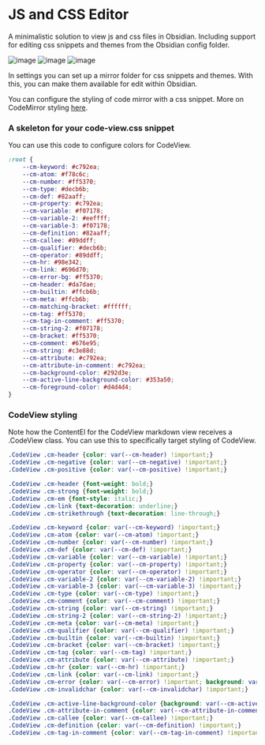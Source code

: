 # JS and CSS Editor

A minimalistic solution to view js and css files in Obsidian. Including support for editing css snippets and themes from the Obsidian config folder.

![image](https://user-images.githubusercontent.com/14358394/132396744-05ee5a1e-c6e5-489c-adf3-446cd88b9935.png)
![image](https://user-images.githubusercontent.com/14358394/132396815-a7edf2c8-e5a5-4a6d-9b88-74ad4af25221.png)
![image](https://user-images.githubusercontent.com/14358394/132872044-d48eb232-d5f0-4fa1-8c75-18765c70a855.png)

In settings you can set up a mirror folder for css snippets and themes. With this, you can make them available for edit within Obsidian.

You can configure the styling of code mirror with a css snippet. More on CodeMirror styling [here](https://codemirror.net/lib/codemirror.css).

### A skeleton for your code-view.css snippet
You can use this code to configure colors for CodeView.

```css
:root {
    --cm-keyword: #c792ea;
    --cm-atom: #f78c6c;
    --cm-number: #ff5370;
    --cm-type: #decb6b;
    --cm-def: #82aaff;
    --cm-property: #c792ea;
    --cm-variable: #f07178;
    --cm-variable-2: #eeffff;
    --cm-variable-3: #f07178;
    --cm-definition: #82aaff;
    --cm-callee: #89ddff;
    --cm-qualifier: #decb6b;
    --cm-operator: #89ddff;
    --cm-hr: #98e342;
    --cm-link: #696d70;
    --cm-error-bg: #ff5370;
    --cm-header: #da7dae;
    --cm-builtin: #ffcb6b;
    --cm-meta: #ffcb6b;
    --cm-matching-bracket: #ffffff;
    --cm-tag: #ff5370;
    --cm-tag-in-comment: #ff5370;
    --cm-string-2: #f07178;
    --cm-bracket: #ff5370;
    --cm-comment: #676e95;
    --cm-string: #c3e88d;
    --cm-attribute: #c792ea;
    --cm-attribute-in-comment: #c792ea;
    --cm-background-color: #292d3e;
    --cm-active-line-background-color: #353a50;
    --cm-foreground-color: #d4d4d4;
}
```

### CodeView styling
Note how the ContentEl for the CodeView markdown view receives a .CodeView class. You can use this to specifically target styling of CodeView.

```css
.CodeView .cm-header {color: var(--cm-header) !important;}
.CodeView .cm-negative {color: var(--cm-negative) !important;}
.CodeView .cm-positive {color: var(--cm-positive) !important;}

.CodeView .cm-header {font-weight: bold;} 
.CodeView .cm-strong {font-weight: bold;}
.CodeView .cm-em {font-style: italic;}
.CodeView .cm-link {text-decoration: underline;}
.CodeView .cm-strikethrough {text-decoration: line-through;}

.CodeView .cm-keyword {color: var(--cm-keyword) !important;}
.CodeView .cm-atom {color: var(--cm-atom) !important;}
.CodeView .cm-number {color: var(--cm-number) !important;}
.CodeView .cm-def {color: var(--cm-def) !important;}
.CodeView .cm-variable {color: var(--cm-variable) !important;}
.CodeView .cm-property {color: var(--cm-property) !important;}
.CodeView .cm-operator {color: var(--cm-operator) !important;}
.CodeView .cm-variable-2 {color: var(--cm-variable-2) !important;}
.CodeView .cm-variable-3 {color: var(--cm-variable-3) !important;} 
.CodeView .cm-type {color: var(--cm-type) !important;}
.CodeView .cm-comment {color: var(--cm-comment) !important;}
.CodeView .cm-string {color: var(--cm-string) !important;}
.CodeView .cm-string-2 {color: var(--cm-string-2) !important;}
.CodeView .cm-meta {color: var(--cm-meta) !important;}
.CodeView .cm-qualifier {color: var(--cm-qualifier) !important;}
.CodeView .cm-builtin {color: var(--cm-builtin) !important;}
.CodeView .cm-bracket {color: var(--cm-bracket) !important;}
.CodeView .cm-tag {color: var(--cm-tag) !important;}
.CodeView .cm-attribute {color: var(--cm-attribute) !important;}
.CodeView .cm-hr {color: var(--cm-hr) !important;}
.CodeView .cm-link {color: var(--cm-link) !important;}
.CodeView .cm-error {color: var(--cm-error) !important; background: var(--cm-error-bg) !important;}
.CodeView .cm-invalidchar {color: var(--cm-invalidchar) !important;}

.CodeView .cm-active-line-background-color {background: var(--cm-active-line-background-color) !important;}
.CodeView .cm-attribute-in-comment {color: var(--cm-attribute-in-comment) !important;}
.CodeView .cm-callee {color: var(--cm-callee) !important;}
.CodeView .cm-definition {color: var(--cm-definition) !important;}
.CodeView .cm-tag-in-comment {color: var(--cm-tag-in-comment) !important;}
```
